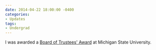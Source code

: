 ```yaml
---
date: 2014-04-22 18:00:00 -0400
categories:
- Updates
tags:
- Undergrad
---
```


I was awarded a <a href="https://msutoday.msu.edu/news/2014/students-earn-2014-board-of-trustees-awards/">Board of Trustees' Award</a> at Michigan State University.

<!-- more -->
